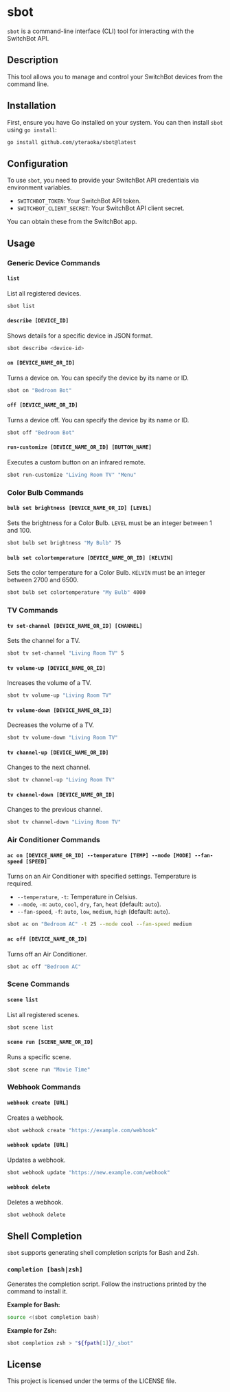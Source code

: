 # sbot

`sbot` is a command-line interface (CLI) tool for interacting with the SwitchBot API.

## Description

This tool allows you to manage and control your SwitchBot devices from the command line.

## Installation

First, ensure you have Go installed on your system. You can then install `sbot` using `go install`:

```bash
go install github.com/yteraoka/sbot@latest
```

## Configuration

To use `sbot`, you need to provide your SwitchBot API credentials via environment variables.

*   `SWITCHBOT_TOKEN`: Your SwitchBot API token.
*   `SWITCHBOT_CLIENT_SECRET`: Your SwitchBot API client secret.

You can obtain these from the SwitchBot app.

## Usage

### Generic Device Commands

#### `list`

List all registered devices.

```bash
sbot list
```

#### `describe [DEVICE_ID]`

Shows details for a specific device in JSON format.

```bash
sbot describe <device-id>
```

#### `on [DEVICE_NAME_OR_ID]`

Turns a device on. You can specify the device by its name or ID.

```bash
sbot on "Bedroom Bot"
```

#### `off [DEVICE_NAME_OR_ID]`

Turns a device off. You can specify the device by its name or ID.

```bash
sbot off "Bedroom Bot"
```

#### `run-customize [DEVICE_NAME_OR_ID] [BUTTON_NAME]`

Executes a custom button on an infrared remote.

```bash
sbot run-customize "Living Room TV" "Menu"
```

### Color Bulb Commands

#### `bulb set brightness [DEVICE_NAME_OR_ID] [LEVEL]`

Sets the brightness for a Color Bulb. `LEVEL` must be an integer between 1 and 100.

```bash
sbot bulb set brightness "My Bulb" 75
```

#### `bulb set colortemperature [DEVICE_NAME_OR_ID] [KELVIN]`

Sets the color temperature for a Color Bulb. `KELVIN` must be an integer between 2700 and 6500.

```bash
sbot bulb set colortemperature "My Bulb" 4000
```

### TV Commands

#### `tv set-channel [DEVICE_NAME_OR_ID] [CHANNEL]`

Sets the channel for a TV.

```bash
sbot tv set-channel "Living Room TV" 5
```

#### `tv volume-up [DEVICE_NAME_OR_ID]`

Increases the volume of a TV.

```bash
sbot tv volume-up "Living Room TV"
```

#### `tv volume-down [DEVICE_NAME_OR_ID]`

Decreases the volume of a TV.

```bash
sbot tv volume-down "Living Room TV"
```

#### `tv channel-up [DEVICE_NAME_OR_ID]`

Changes to the next channel.

```bash
sbot tv channel-up "Living Room TV"
```

#### `tv channel-down [DEVICE_NAME_OR_ID]`

Changes to the previous channel.

```bash
sbot tv channel-down "Living Room TV"
```

### Air Conditioner Commands

#### `ac on [DEVICE_NAME_OR_ID] --temperature [TEMP] --mode [MODE] --fan-speed [SPEED]`

Turns on an Air Conditioner with specified settings. Temperature is required.

*   `--temperature`, `-t`: Temperature in Celsius.
*   `--mode`, `-m`: `auto`, `cool`, `dry`, `fan`, `heat` (default: `auto`).
*   `--fan-speed`, `-f`: `auto`, `low`, `medium`, `high` (default: `auto`).

```bash
sbot ac on "Bedroom AC" -t 25 --mode cool --fan-speed medium
```

#### `ac off [DEVICE_NAME_OR_ID]`

Turns off an Air Conditioner.

```bash
sbot ac off "Bedroom AC"
```

### Scene Commands

#### `scene list`

List all registered scenes.

```bash
sbot scene list
```

#### `scene run [SCENE_NAME_OR_ID]`

Runs a specific scene.

```bash
sbot scene run "Movie Time"
```

### Webhook Commands

#### `webhook create [URL]`

Creates a webhook.

```bash
sbot webhook create "https://example.com/webhook"
```

#### `webhook update [URL]`

Updates a webhook.

```bash
sbot webhook update "https://new.example.com/webhook"
```

#### `webhook delete`

Deletes a webhook.

```bash
sbot webhook delete
```

## Shell Completion

`sbot` supports generating shell completion scripts for Bash and Zsh.

### `completion [bash|zsh]`

Generates the completion script. Follow the instructions printed by the command to install it.

**Example for Bash:**

```bash
source <(sbot completion bash)
```

**Example for Zsh:**

```bash
sbot completion zsh > "${fpath[1]}/_sbot"
```

## License

This project is licensed under the terms of the LICENSE file.
